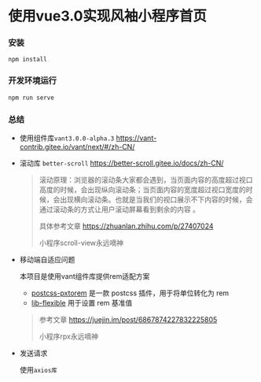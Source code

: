 # 使用vue3.0实现风袖小程序首页

### 安装

```
npm install
```

### 开发环境运行
```js
npm run serve
```

### 总结

- 使用组件库<code>vant3.0.0-alpha.3</code> <a>https://vant-contrib.gitee.io/vant/next/#/zh-CN/</a>

- 滚动库 <code>better-scroll</code> https://better-scroll.gitee.io/docs/zh-CN/

  > ​	滚动原理：浏览器的滚动条大家都会遇到，当页面内容的高度超过视口高度的时候，会出现纵向滚动条；当页面内容的宽度超过视口宽度的时候，会出现横向滚动条。也就是当我们的视口展示不下内容的时候，会通过滚动条的方式让用户滚动屏幕看到剩余的内容 。
  >
  > 具体参考文章 https://zhuanlan.zhihu.com/p/27407024
  >
  > 小程序scroll-view永远嘀神

- 移动端自适应问题

  本项目是使用vant组件库提供rem适配方案

  - [postcss-pxtorem](https://github.com/cuth/postcss-pxtorem) 是一款 postcss 插件，用于将单位转化为 rem
  - [lib-flexible](https://github.com/amfe/lib-flexible) 用于设置 rem 基准值

  > 参考文章 https://juejin.im/post/6867874227832225805
  >
  > 小程序rpx永远嘀神

- 发送请求

  使用<code>axios库</code>

